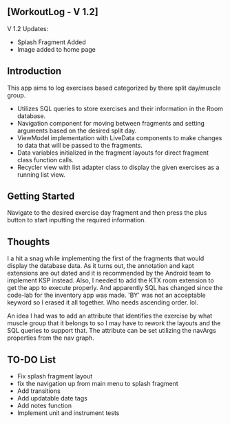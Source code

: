 [WorkoutLog - V 1.2]
--------------------

V 1.2 Updates:
- Splash Fragment Added
- Image added to home page

Introduction
------------

This app aims to log exercises based categorized by there split day/muscle group.
- Utilizes SQL queries to store exercises and their information in the Room database.
- Navigation component for moving between fragments and setting arguments based on the desired split day.
- ViewModel implementation with LiveData components to make changes to data that will be passed to the fragments.
- Data variables initialized in the fragment layouts for direct fragment class function calls.
- Recycler view with list adapter class to display the given exercises as a running list view.

Getting Started
---------------

Navigate to the desired exercise day fragment and then press the plus button to start inputting the 
required information.

Thoughts
--------

I a hit a snag while implementing the first of the fragments that would display the database data.
As it turns out, the annotation and kapt extensions are out dated and it is recommended by the 
Android team to implement KSP instead. Also, I needed to add the KTX room extension to get the 
app to execute properly. And apparently SQL has changed since the code-lab for the inventory app was 
made. 'BY' was not an acceptable keyword so I erased it all together. Who needs ascending order. 
lol.

An idea I had was to add an attribute that identifies the exercise by what muscle group that it 
belongs to so I may have to rework the layouts and the SQL queries to support that. The attribute 
can be set utilizing the navArgs properties from the nav graph.

TO-DO List
----------

- Fix splash fragment layout
- fix the navigation up from main menu to splash fragment
- Add transitions
- Add updatable date tags
- Add notes function
- Implement unit and instrument tests
